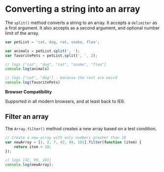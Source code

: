 # Converting a string into an array

The `split()` method converts a string to an array. It accepts a `delimiter` as a first argument. It also accepts as a second argument, and optional number limit of the array.

```javascript
var petList = 'cat, dog, rat, snake, flea';

var animals = petList.split(', ');
var favoritePets = petList.split(', ', 2);

// logs ["cat", "dog", "rat", "snake", "flea"]
console.log(animals)

// logs ["cat", "dog"] - because the rest are weird
console.log(favoritePets)
```

**Browser Compatibility**

Supported in all modern browsers, and at least back to IE6.

## Filter an array

The `Array.filter()` method creates a new array based on a test condition.

```javascript
// Create a new array with only numbers greater than 10
var newArray = [1, 2, 7, 42, 99, 101].filter(function (item) {
	return item > 10;
});

// logs [42, 99, 101]
console.log(newArray);

```
